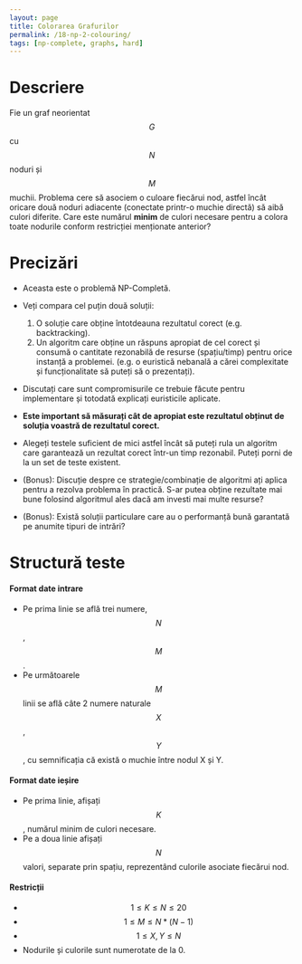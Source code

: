 ```yaml
---
layout: page
title: Colorarea Grafurilor
permalink: /18-np-2-colouring/
tags: [np-complete, graphs, hard]
---
```


# Descriere

Fie un graf neorientat $$G$$ cu $$N$$ noduri și $$M$$ muchii. Problema cere să asociem o culoare fiecărui nod, astfel încât oricare două noduri adiacente 
(conectate printr-o muchie directă) să aibă culori diferite. Care este numărul **minim** de culori 
necesare pentru a colora toate nodurile conform restricției menționate anterior?

# Precizări

- Aceasta este o problemă NP-Completă.
- Veți compara cel puțin două soluții:
    1. O soluție care obține întotdeauna rezultatul corect (e.g. backtracking).
    2. Un algoritm care obține un răspuns apropiat de cel corect și consumă o cantitate rezonabilă de resurse (spațiu/timp) pentru orice instanță a problemei. (e.g. o euristică nebanală a cărei complexitate și funcționalitate să puteți să o prezentați).

- Discutați care sunt compromisurile ce trebuie făcute pentru implementare și totodată explicați euristicile aplicate.
- **Este important să măsurați cât de apropiat este rezultatul obținut de soluția voastră de rezultatul corect.**
- Alegeți testele suficient de mici astfel încât să puteți rula un algoritm care garantează un rezultat corect într-un timp rezonabil.
  Puteți porni de la un set de teste existent.

- (Bonus): Discuție despre ce strategie/combinație de algoritmi ați aplica pentru a rezolva problema în practică.
  S-ar putea obține rezultate mai bune folosind algoritmul ales dacă am investi mai multe resurse?

- (Bonus): Există soluții particulare care au o performanță bună garantată pe anumite tipuri de intrări?

# Structură teste

#### Format date intrare

- Pe prima linie se află trei numere, $$N$$, $$M$$.
- Pe următoarele $$M$$ linii se află câte 2 numere naturale $$X$$, $$Y$$, cu semnificația că există o muchie între nodul X și Y.

#### Format date ieșire

- Pe prima linie, afișați $$K$$, numărul minim de culori necesare.
- Pe a doua linie afișați $$N$$ valori, separate prin spațiu, reprezentând culorile asociate fiecărui nod.

#### Restricții

- $$ 1 \leq K \leq N \leq 20$$
- $$ 1 \leq M \leq N*(N-1)$$
- $$ 1 \leq X, Y \leq N$$
- Nodurile și culorile sunt numerotate de la 0.
